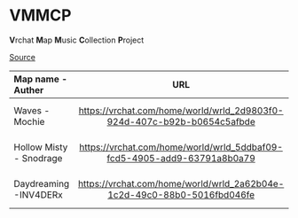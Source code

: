 # VMMCP  
**V**rchat **M**ap **M**usic **C**ollection **P**roject

[Source](https://github.com/D9Lab/d9lab.github.io/tree/main/VMMCP)

| Map name - Auther     | URL                            | BGM                  |  URL(Bilibili)           |
| :---                                |  :----:                        |  :----:              |  :---                    |
| Waves - Mochie | https://vrchat.com/home/world/wrld_2d9803f0-924d-407c-b92b-b0654c5afbde | Waves - Luna Shadows| https://www.bilibili.com/video/BV1t4411C77t/ |
| Hollow Misty - Snodrage | https://vrchat.com/home/world/wrld_5ddbaf09-fcd5-4905-add9-63791a8b0a79 |Your Voice in the Waves – BigRicePiano | https://www.bilibili.com/video/BV15D4y1Y7BA/ |
| Daydreaming -INV4DERx | https://vrchat.com/home/world/wrld_2a62b04e-1c2d-49c0-88b0-5016fbd046fe |Immanuel - Tony Anderson| https://www.bilibili.com/video/BV1kx4y1G7dm/ |
